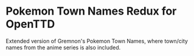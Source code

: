 # Pokemon Town Names Redux for OpenTTD
Extended version of Gremnon's Pokemon Town Names, where town/city names from the anime series is also included.
